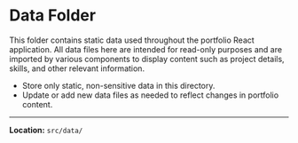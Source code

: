# Data Folder

This folder contains static data used throughout the portfolio React application. All data files here are intended for read-only purposes and are imported by various components to display content such as project details, skills, and other relevant information.

- Store only static, non-sensitive data in this directory.
- Update or add new data files as needed to reflect changes in portfolio content.

---
**Location:** `src/data/`
